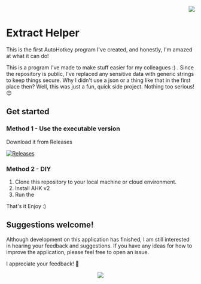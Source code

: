 <p align="right"> <img src="https://www.autohotkey.com/logos/ahk_logo.png"> </p>

# Extract Helper
This is the first AutoHotkey program I've created, and honestly, I'm amazed at what it can do! 

This is a program I've made to make stuff easier for my colleagues :) . Since the repository is public, I've replaced any sensitive data with generic strings to keep things secure. Why I didn't use a json or a thing like that in the first place then? Well, this was just a fun, quick side project. Nothing too serious! 😊

## Get started 

### Method 1 -  Use the executable version

Download it from Releases

[![Releases](https://img.shields.io/badge/Releases-cbc0d3?style=for-the-badge&logo=github&logoColor=%234a4e69)](https://github.com/Kavishika-Kahandawala/ExtractHelper/releases/)


### Method 2 - DIY
1. Clone this repository to your local machine or cloud environment.
2. Install AHK v2
3. Run the

That's it Enjoy :)

## Suggestions welcome!
Although development on this application has finished, I am still interested in hearing your feedback and suggestions. If you have any ideas for how to improve the application, please feel free to open an issue.

I appreciate your feedback! 🥳


<p align="center">
<a href="https://www.autohotkey.com/"><img src="https://github.com/Kavishika-Kahandawala/subtitle_renamer/assets/25774028/38a3212b-481d-4ca5-98be-614ca3959737"/></a>
</p>
